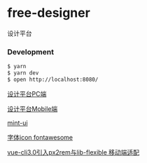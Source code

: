 # free-designer
设计平台

### Development

```bash
$ yarn
$ yarn dev
$ open http://localhost:8080/
```

[设计平台PC端](http://www.free-designer.cn/)

[设计平台Mobile端](http://www.free-designer.cn/m/)

[mint-ui](http://mint-ui.github.io/)

[字体icon fontawesome](https://fontawesome.com)

[vue-cli3.0引入px2rem与lib-flexible 移动端适配](https://blog.csdn.net/qq_31393401/article/details/82353267)
